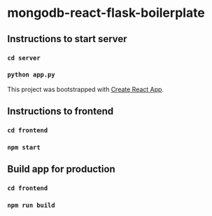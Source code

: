 # mongodb-react-flask-boilerplate

## Instructions to start server

### `cd server`
### `python app.py`

This project was bootstrapped with [Create React App](https://github.com/facebook/create-react-app).

## Instructions to frontend

### `cd frontend`
### `npm start`

## Build app for production

### `cd frontend`
### `npm run build`
